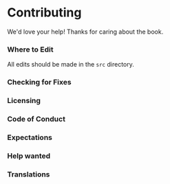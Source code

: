 # Contributing

We'd love your help! Thanks for caring about the book.

### Where to Edit

All edits should be made in the `src` directory.

### Checking for Fixes

### Licensing

### Code of Conduct

### Expectations

### Help wanted

### Translations
